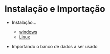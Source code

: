 # Instalação e Importação

- Instalação...
    - [windows](windows.md)
    - [Linux](linux.md)


- Importando o banco de dados a ser usado

